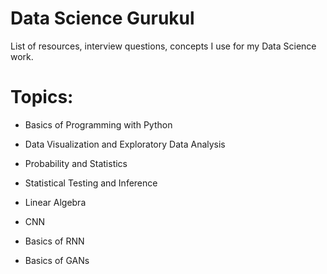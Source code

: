 # Data Science Gurukul

List of resources, interview questions, concepts I use for my Data Science work.

# Topics:

- Basics of Programming with Python
- Data Visualization and Exploratory Data Analysis
- Probability and Statistics
- Statistical Testing and Inference
- Linear Algebra

- CNN
- Basics of RNN
- Basics of GANs
